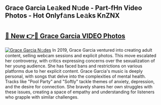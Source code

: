 ## Grace Garcia Le𝚊ked N𝚞de - Part-fHn Video Photos - Hot Onlyf𝚊ns Le𝚊ks KnZNX

# <h2><a href="http://ac12721.deff.icu/?id=Grace+Garcia">🔗 New 👉🔴 Grace Garcia VIDEO Photos</a></h2>

[![Grace Garcia N𝚞des](https://i.imgur.com/rIISA9y.gif)](http://ac12721.deff.icu/?id=Grace+Garcia)
In 2019, Grace Garcia ventured into creating adult content, selling webcam sessions and explicit photos. This move escalated her controversy, with critics expressing concerns over the sexualization of her young audience. She has faced bans and restrictions on various platforms due to her explicit content. Grace Garcia's music is deeply personal, with songs that delve into the complexities of mental health. Tracks like "Pool Party" and "Softly" tackle themes of anxiety, depression, and the desire for connection. She bravely shares her own struggles with these issues, creating a space of empathy and understanding for listeners who grapple with similar challenges.
